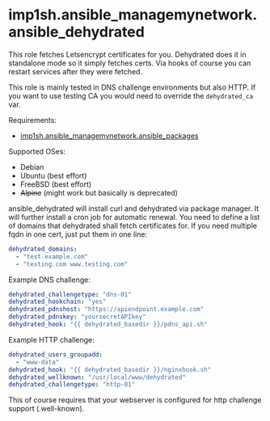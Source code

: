 # imp1sh.ansible_managemynetwork.ansible_dehydrated

This role fetches Letsencrypt certificates for you. Dehydrated does it in standalone mode so it simply fetches certs. Via hooks of course you can restart services after they were fetched.

This role is mainly tested in DNS challenge environments but also HTTP. If you want to use testing CA you would need to override the `dehydrated_ca` var.

Requirements:
- [imp1sh.ansible_managemynetwork.ansible_packages](https://wiki.junicast.de/en/junicast/docs/AnsibleManagemynetworkCollection/rolePackages)

Supported OSes:
- Debian
- Ubuntu (best effort)
- FreeBSD (best effort)
- ~~Alpine~~ (might work but basically is deprecated)

ansible_dehydrated will install curl and dehydrated via package manager. It will further install a cron job for automatic renewal. You need to define a list of domains that dehydrated shall fetch certificates for. If you need multiple fqdn in one cert, just put them in one line:
```yaml
dehydrated_domains:
  - "test.example.com"
  - "testing.com www.testing.com"
```


Example DNS challenge:
```yaml
dehydrated_challengetype: "dns-01"
dehydrated_hookchain: "yes"
dehydrated_pdnshost: "https://apiendpoint.example.com"
dehydrated_pdnskey: "yoursecretAPIkey"
dehydrated_hook: "{{ dehydrated_basedir }}/pdns_api.sh"
```

Example HTTP challenge:
```yaml
dehydrated_users_groupadd:
  - "www-data"
dehydrated_hook: "{{ dehydrated_basedir }}/nginxhook.sh"
dehydrated_wellknown: "/usr/local/www/dehydrated"
dehydrated_challengetype: "http-01"
```
This of course requires that your webserver is configured for http challenge support (.well-known).

